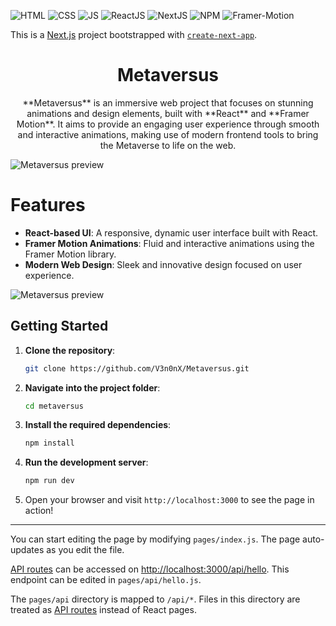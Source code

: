 

<div id="top"></div>

![HTML](https://img.shields.io/badge/HTML5-E34F26?style=for-the-badge&logo=html5&logoColor=white)
![CSS](https://img.shields.io/badge/CSS3-1572B6?style=for-the-badge&logo=css3&logoColor=white)
![JS](https://img.shields.io/badge/JavaScript-F7DF1E?style=for-the-badge&logo=javascript&logoColor=black)
![ReactJS](https://shields.io/badge/react-black?logo=react&style=for-the-badge)
![NextJS](https://img.shields.io/badge/next.js-000000?style=for-the-badge&logo=nextdotjs&logoColor=white)
![NPM](https://img.shields.io/badge/NPM-%23000000.svg?style=for-the-badge&logo=npm&logoColor=white)
![Framer-Motion](https://img.shields.io/badge/Framer%20Motion-0055FF?style=for-the-badge&logo=framer&logoColor=white)

This is a [Next.js](https://nextjs.org/) project bootstrapped with [`create-next-app`](https://github.com/vercel/next.js/tree/canary/packages/create-next-app).


<div align="center">
  <h1 align="center">Metaversus</h1>
  <p>**Metaversus** is an immersive web project that focuses on stunning animations and design elements, built with **React** and **Framer Motion**. It aims to provide an engaging user experience through smooth and interactive animations, making use of modern frontend tools to bring the Metaverse to life on the web.</p>
</div>

![Metaversus preview](./metaverse_prev.png)

# Features

- **React-based UI**: A responsive, dynamic user interface built with React.
- **Framer Motion Animations**: Fluid and interactive animations using the Framer Motion library.
- **Modern Web Design**: Sleek and innovative design focused on user experience.


![Metaversus preview](./metaverse_prev1.png)

## Getting Started

1. **Clone the repository**:
    ```bash
    git clone https://github.com/V3n0nX/Metaversus.git
    ```

2. **Navigate into the project folder**:
    ```bash
    cd metaversus
    ```

3. **Install the required dependencies**:
    ```bash
    npm install
    ```

4. **Run the development server**:
    ```bash
    npm run dev
    ```

5. Open your browser and visit `http://localhost:3000` to see the page in action!

---

You can start editing the page by modifying `pages/index.js`. The page auto-updates as you edit the file.

[API routes](https://nextjs.org/docs/api-routes/introduction) can be accessed on [http://localhost:3000/api/hello](http://localhost:3000/api/hello). This endpoint can be edited in `pages/api/hello.js`.

The `pages/api` directory is mapped to `/api/*`. Files in this directory are treated as [API routes](https://nextjs.org/docs/api-routes/introduction) instead of React pages.

